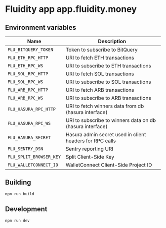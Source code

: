 # Fluidity app app.fluidity.money

## Environment variables

| Name                    | Description                                               |
| ----------------------- | --------------------------------------------------------- |
| `FLU_BITQUERY_TOKEN`    | Token to subscribe to BitQuery                            |
| `FLU_ETH_RPC_HTTP`      | URI to fetch ETH transactions                             |
| `FLU_ETH_RPC_WS`        | URI to subscribe to ETH transactions                      |
| `FLU_SOL_RPC_HTTP`      | URI to fetch SOL transactions                             |
| `FLU_SOL_RPC_WS`        | URI to subscribe to SOL transactions                      |
| `FLU_ARB_RPC_HTTP`      | URI to fetch ARB transactions                             |
| `FLU_ARB_RPC_WS`        | URI to subscribe to ARB transactions                      |
| `FLU_HASURA_RPC_HTTP`   | URI to fetch winners data from db (hasura interface)      |
| `FLU_HASURA_RPC_WS`     | URI to subscribe to winners data on db (hasura interface) |
| `FLU_HASURA_SECRET`     | Hasura admin secret used in client headers for RPC calls  |
| `FLU_SENTRY_DSN`        | Sentry reporting URI                                      |
| `FLU_SPLIT_BROWSER_KEY` | Split Client-Side Key                                     |
| `FLU_WALLETCONNECT_ID`  | WalletConnect Client-Side Project ID                      |

## Building

    npm run build

## Development

    npm run dev
